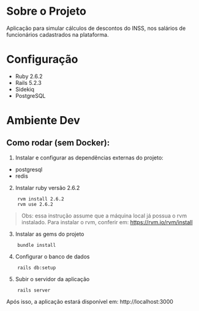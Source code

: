 # Sobre o Projeto

Aplicação para simular cálculos de descontos do INSS, nos salários de funcionários cadastrados na plataforma.

# Configuração

- Ruby 2.6.2
- Rails 5.2.3
- Sidekiq 
- PostgreSQL

# Ambiente Dev

## Como rodar (sem Docker):

1. Instalar e configurar as dependências externas do projeto:
 - postgresql
 - redis

2. Instalar ruby versão 2.6.2

```
    rvm install 2.6.2
    rvm use 2.6.2
```

> Obs: essa instrução assume que a máquina local já possua o rvm instalado. Para instalar o rvm, conferir em: https://rvm.io/rvm/install 

3. Instalar as gems do projeto

```
    bundle install
```

4. Configurar o banco de dados 

```
    rails db:setup
```

5. Subir o servidor da aplicação

```
    rails server
```

Após isso, a aplicação estará disponível em: http://localhost:3000